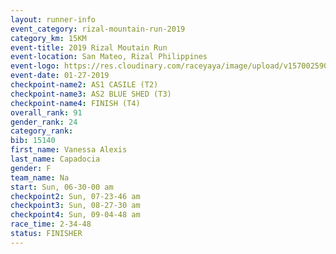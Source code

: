 ```yaml
---
layout: runner-info 
event_category: rizal-mountain-run-2019 
category_km: 15KM 
event-title: 2019 Rizal Moutain Run 
event-location: San Mateo, Rizal Philippines 
event-logo: https://res.cloudinary.com/raceyaya/image/upload/v1570025909/logo/rizal-mountain_gkfete.jpg 
event-date: 01-27-2019 
checkpoint-name2: AS1 CASILE (T2) 
checkpoint-name3: AS2 BLUE SHED (T3) 
checkpoint-name4: FINISH (T4) 
overall_rank: 91
gender_rank: 24
category_rank: 
bib: 15140
first_name: Vanessa Alexis
last_name: Capadocia
gender: F
team_name: Na
start: Sun, 06-30-00 am
checkpoint2: Sun, 07-23-46 am
checkpoint3: Sun, 08-27-30 am
checkpoint4: Sun, 09-04-48 am
race_time: 2-34-48
status: FINISHER
---
```

